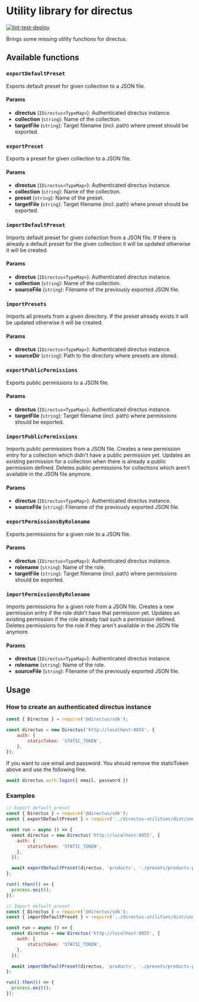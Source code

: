 # Utility library for directus

[![lint-test-deploy](https://github.com/liip/directus-utilities/actions/workflows/lint-test-deploy.yml/badge.svg)](https://github.com/liip/directus-utilities/actions/workflows/lint-test-deploy.yml)

Brings some missing utility functions for directus.

## Available functions

### `exportDefaultPreset`

Exports default preset for given collection to a JSON file.

#### Params

* **directus** (`IDirectus<TypeMap>`): Authenticated directus instance.
* **collection** (`string`): Name of the collection.
* **targetFile** (`string`): Target filename (incl. path) where preset should be exported.

### `exportPreset`

Exports a preset for given collection to a JSON file.

#### Params

* **directus** (`IDirectus<TypeMap>`): Authenticated directus instance.
* **collection** (`string`): Name of the collection.
* **preset** (`string`): Name of the preset.
* **targetFile** (`string`): Target filename (incl. path) where preset should be exported.

### `importDefaultPreset`

Imports default preset for given collection from a JSON file.
If there is already a default preset for the given collection it will be updated otherwise it will be created.

#### Params

* **directus** (`IDirectus<TypeMap>`): Authenticated directus instance.
* **collection** (`string`): Name of the collection.
* **sourceFile** (`string`): Filename of the previously exported JSON file.

### `importPresets`

Imports all presets from a given directory.
If the preset already exists it will be updated otherwise it will be created.

#### Params

* **directus** (`IDirectus<TypeMap>`): Authenticated directus instance.
* **sourceDir** (`string`): Path to the directory where presets are stored.

### `exportPublicPermissions`

Exports public permissions to a JSON file.

#### Params

* **directus** (`IDirectus<TypeMap>`): Authenticated directus instance.
* **targetFile** (`string`): Target filename (incl. path) where permissions should be exported.

### `importPublicPermissions`

Imports public permissions from a JSON file.
Creates a new permission entry for a collection which didn't have a public permission yet.
Updates an existing permission for a collection when there is already a public permission defined.
Deletes public permissions for collections which aren't available in the JSON file anymore.

#### Params

* **directus** (`IDirectus<TypeMap>`): Authenticated directus instance.
* **sourceFile** (`string`): Filename of the previously exported JSON file.

### `exportPermissionsByRolename`

Exports permissions for a given role  to a JSON file.

#### Params

* **directus** (`IDirectus<TypeMap>`): Authenticated directus instance.
* **rolename** (`string`): Name of the role.
* **targetFile** (`string`): Target filename (incl. path) where permissions should be exported.

### `importPermissionsByRolename`

Imports permissions for a given role from a JSON file.
Creates a new permission entry if the role didn't have that permission yet.
Updates an existing permission if the role already had such a permission defined.
Deletes permissions for the role if they aren't available in the JSON file anymore.

#### Params

* **directus** (`IDirectus<TypeMap>`): Authenticated directus instance.
* **rolename** (`string`): Name of the role.
* **sourceFile** (`string`): Filename of the previously exported JSON file.

## Usage

### How to create an authenticated directus instance

```js
const { Directus } = require('@directus/sdk');

const directus = new Directus('http://localhost:8055', {
    auth: {
        staticToken: 'STATIC_TOKEN',
    },
});
```

If you want to use email and password. You should remove the staticToken above and use the following line.

```js
await directus.auth.login({ email, password })
```

### Examples

```js
// Export default preset
const { Directus } = require('@directus/sdk');
const { exportDefaultPreset } = require('../directus-utilities/dist/index.js');

const run = async () => {
  const directus = new Directus('http://localhost:8055', {
    auth: {
        staticToken: 'STATIC_TOKEN',
    },
  });

  await exportDefaultPreset(directus, 'products', './presets/products-preset.json');
};

run().then(() => {
  process.exit();
});
```

```js
// Import default preset
const { Directus } = require('@directus/sdk');
const { importDefaultPreset } = require('../directus-utilities/dist/index.js');

const run = async () => {
  const directus = new Directus('http://localhost:8055', {
    auth: {
        staticToken: 'STATIC_TOKEN',
    },
  });

  await importDefaultPreset(directus, 'products', './presets/products-preset.json');
};

run().then(() => {
  process.exit();
});

```
